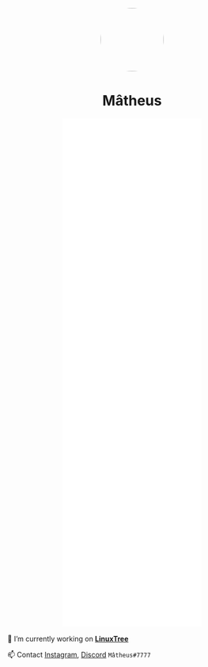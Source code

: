 <p align="center">    
    <img style="border-radius: 100px" width="128" height="128" src="https://avatars.githubusercontent.com/u/33934339?v=4">
</p>
<h1 align="center">Mâtheus</h1>

<p align="center">    
    <img src="https://github.com/yahudaXD/yahudaXD/blob/main/github-metrics.svg">
</p>

🔭 I’m currently working on **[LinuxTree](https://github.com/Linux-Tree)**

📫 Contact [Instagram](https://instagram.com/ufukflex), [Discord](https://discord.com/users/1023658089674719353) `Mâtheus#7777`
